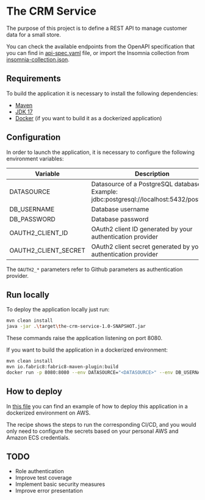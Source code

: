 # The CRM Service

The purpose of this project is to define a REST API to manage customer data for a small store.

You can check the available endpoints from the OpenAPI specification that you can find in [api-spec.yaml](./src/main/resources/api-spec.yaml) file, or import the Insomnia collection from [insomnia-collection.json](./insomnia-collection.json).

## Requirements

To build the application it is necessary to install the following dependencies:

- [Maven](https://maven.apache.org/)
- [JDK 17](https://openjdk.org/projects/jdk/17/)
- [Docker](https://www.docker.com/) (if you want to build it as a dockerized application)

## Configuration

In order to launch the application, it is necessary to configure the following environment variables:

| Variable             | Description                                                                                                                                                                                                                                                                                          |
|----------------------|------------------------------------------------------------------------------------------------------------------------------------------------------------------------------------------------------------------------------------------------------------------------------------------------------|
| DATASOURCE           | Datasource of a PostgreSQL database. Example: jdbc:postgresql://localhost:5432/postgres                                                                                                                                                                                                              |
| DB_USERNAME          | Database username                                                                                                                                                                                                                                                                                    |
| DB_PASSWORD          | Database password                                                                                                                                                                                                                                                                                    |
| OAUTH2_CLIENT_ID     | OAuth2 client ID generated by your authentication provider                                                                                                                                                                                                                                           |
| OAUTH2_CLIENT_SECRET | OAuth2 client secret generated by your authentication provider                                                                                                                                                                                                                                       |

The `OAUTH2_*` parameters refer to Github parameters as authentication provider.

## Run locally

To deploy the application locally just run:

```bash
mvn clean install
java -jar .\target\the-crm-service-1.0-SNAPSHOT.jar
```
These commands raise the application listening on port 8080. 

If you want to build the application in a dockerized environment:
```bash
mvn clean install
mvn io.fabric8:fabric8-maven-plugin:build
docker run -p 8080:8080 --env DATASOURCE="<DATASOURCE>" --env DB_USERNAME="<DB_USERNAME>" --env DB_PASSWORD="<DB_PASSWORD>" the-crm-service
```

## How to deploy

In [this file](./.github/workflows/cicd.yml) you can find an example of how to deploy this application in a dockerized environment on AWS. 

The recipe shows the steps to run the corresponding CI/CD, and you would only need to configure the secrets based on your personal AWS and Amazon ECS credentials.

## TODO

- Role authentication
- Improve test coverage
- Implement basic security measures
- Improve error presentation
